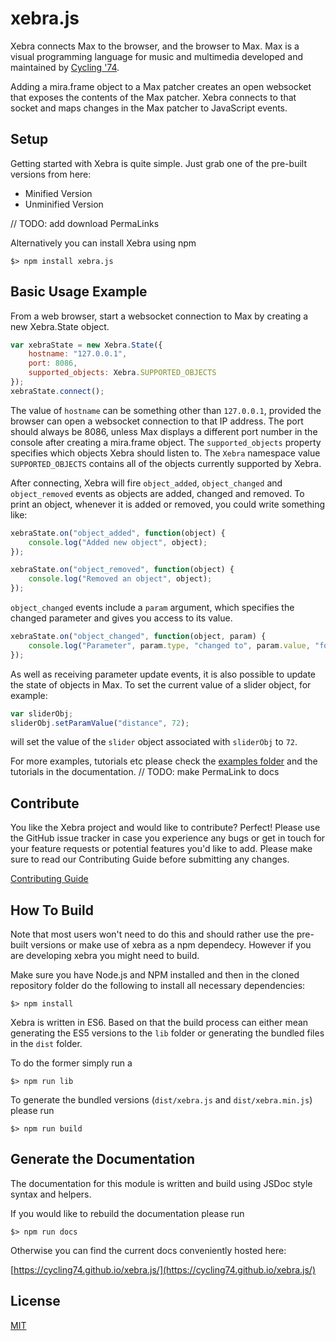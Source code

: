 xebra.js
=============

Xebra connects Max to the browser, and the browser to Max. Max is a visual programming language for music and multimedia developed and maintained by [Cycling '74](https://cycling74.com/).


Adding a mira.frame object to a Max patcher creates an open websocket that exposes the contents of the Max patcher. Xebra connects to that socket and maps changes in the Max patcher to JavaScript events.

## Setup

Getting started with Xebra is quite simple. Just grab one of the pre-built versions from here:

* Minified Version
* Unminified Version

// TODO: add download PermaLinks

Alternatively you can install Xebra using npm

```
$> npm install xebra.js
```

## Basic Usage Example

From a web browser, start a websocket connection to Max by creating a new Xebra.State object.

```js
var xebraState = new Xebra.State({
	hostname: "127.0.0.1",
	port: 8086,
	supported_objects: Xebra.SUPPORTED_OBJECTS
});
xebraState.connect();
```

The value of `hostname` can be something other than `127.0.0.1`, provided the browser can open a websocket connection to that IP address. The port should always be 8086, unless Max displays a different port number in the console after creating a mira.frame object. The `supported_objects` property specifies which objects Xebra should listen to. The `Xebra` namespace value `SUPPORTED_OBJECTS` contains all of the objects currently supported by Xebra.

After connecting, Xebra will fire `object_added`, `object_changed` and `object_removed` events as objects are added, changed and removed. To print an object, whenever it is added or removed, you could write something like:

```js
xebraState.on("object_added", function(object) {
	console.log("Added new object", object);
});

xebraState.on("object_removed", function(object) {
	console.log("Removed an object", object);
});
```

`object_changed` events include a `param` argument, which specifies the changed parameter and gives you access to its value.

```js
xebraState.on("object_changed", function(object, param) {
	console.log("Parameter", param.type, "changed to", param.value, "for object", object);
});
```

As well as receiving parameter update events, it is also possible to update the state of objects in Max. To set the current value of a slider object, for example:

```js
var sliderObj;
sliderObj.setParamValue("distance", 72);
```
will set the value of the `slider` object associated with `sliderObj` to `72`.

For more examples, tutorials etc please check the [examples folder](examples) and the tutorials in the documentation.
// TODO: make PermaLink to docs

## Contribute

You like the Xebra project and would like to contribute? Perfect! Please use the GitHub issue tracker in case you experience any bugs or get in touch for your feature requests or potential features you'd like to add. Please make sure to read our Contributing Guide before submitting any changes.

[Contributing Guide](CONTRIBUTING.md)

## How To Build

Note that most users won't need to do this and should rather use the pre-built versions or make use of xebra as a npm dependecy. However if you are developing xebra you might need to build.

Make sure you have Node.js and NPM installed and then in the cloned repository folder do the following to install all necessary dependencies:

```
$> npm install
```

Xebra is written in ES6. Based on that the build process can either mean generating the ES5 versions to the `lib` folder or generating the bundled files in the `dist` folder.

To do the former simply run a

```
$> npm run lib
```

To generate the bundled versions (`dist/xebra.js` and `dist/xebra.min.js`) please run

```
$> npm run build
```

## Generate the Documentation

The documentation for this module is written and build using JSDoc style syntax and helpers.

If you would like to rebuild the documentation please run

```
$> npm run docs
```

Otherwise you can find the current docs conveniently hosted here:

[https://cycling74.github.io/xebra.js/](https://cycling74.github.io/xebra.js/)

## License

[MIT](LICENSE)
